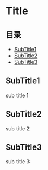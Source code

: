 # Title

## 目录

* [SubTitle1](#subtitle1)
* [SubTitle2](#subtitle2)
* [SubTitle3](#subtitle3)

## SubTitle1

sub title 1

## SubTitle2

sub title 2

## SubTitle3

sub title 3